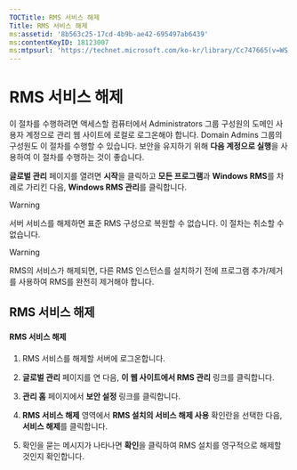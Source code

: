 ```yaml
---
TOCTitle: RMS 서비스 해제
Title: RMS 서비스 해제
ms:assetid: '8b563c25-17cd-4b9b-ae42-695497ab6439'
ms:contentKeyID: 18123007
ms:mtpsurl: 'https://technet.microsoft.com/ko-kr/library/Cc747665(v=WS.10)'
---
```


RMS 서비스 해제
===============

이 절차를 수행하려면 액세스할 컴퓨터에서 Administrators 그룹 구성원의 도메인 사용자 계정으로 관리 웹 사이트에 로컬로 로그온해야 합니다. Domain Admins 그룹의 구성원도 이 절차를 수행할 수 있습니다. 보안을 유지하기 위해 **다음 계정으로 실행**을 사용하여 이 절차를 수행하는 것이 좋습니다.

**글로벌 관리** 페이지를 열려면 **시작**을 클릭하고 **모든 프로그램**과 **Windows RMS**를 차례로 가리킨 다음, **Windows RMS 관리**를 클릭합니다.

> [!WARNING]  
> 서버 서비스를 해제하면 표준 RMS 구성으로 복원할 수 없습니다. 이 절차는 취소할 수 없습니다.

> [!WARNING]  
> RMS의 서비스가 해제되면, 다른 RMS 인스턴스를 설치하기 전에 프로그램 추가/제거를 사용하여 RMS를 완전히 제거해야 합니다.

RMS 서비스 해제
---------------

#### RMS 서비스 해제

1.  RMS 서비스를 해제할 서버에 로그온합니다.

2.  **글로벌 관리** 페이지를 연 다음, **이 웹 사이트에서 RMS 관리** 링크를 클릭합니다.

3.  **관리 홈** 페이지에서 **보안 설정** 링크를 클릭합니다.

4.  **RMS 서비스 해제** 영역에서 **RMS 설치의 서비스 해제 사용** 확인란을 선택한 다음, **서비스 해제**를 클릭합니다.

5.  확인을 묻는 메시지가 나타나면 **확인**을 클릭하여 RMS 설치를 영구적으로 해제할 것인지 확인합니다.

